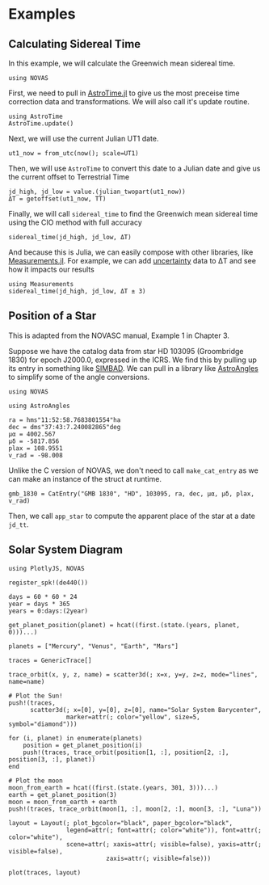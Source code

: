 # Examples

## Calculating Sidereal Time

In this example, we will calculate the Greenwich mean sidereal time.

```@setup sidereal
using NOVAS
```

First, we need to pull in [AstroTime.jl](https://github.com/JuliaAstro/AstroTime.jl) to give us the most preceise time correction data and transformations.
We will also call it's update routine.

```@example sidereal
using AstroTime
AstroTime.update()
```

Next, we will use the current Julian UT1 date.

```@example sidereal
ut1_now = from_utc(now(); scale=UT1)
```

Then, we will use `AstroTime` to convert this date to a Julian date and give us the current offset to Terrestrial Time

```@example sidereal
jd_high, jd_low = value.(julian_twopart(ut1_now))
ΔT = getoffset(ut1_now, TT)
```

Finally, we will call `sidereal_time` to find the Greenwich mean sidereal time using the CIO method with full accuracy

```@example sidereal
sidereal_time(jd_high, jd_low, ΔT)
```

And because this is Julia, we can easily compose with other libraries, like [Measurements.jl](https://github.com/JuliaPhysics/Measurements.jl).
For example, we can add [uncertainty](https://eclipse.gsfc.nasa.gov/SEcat5/uncertainty.html) data to ΔT and see how it impacts our results

```@example sidereal
using Measurements
sidereal_time(jd_high, jd_low, ΔT ± 3)
```

## Position of a Star

This is adapted from the NOVASC manual, Example 1 in Chapter 3.

Suppose we have the catalog data from star HD 103095 (Groombridge 1830) for epoch J2000.0, expressed in the ICRS. We find this by pulling up its entry in something like [SIMBAD](https://simbad.u-strasbg.fr/simbad/sim-id?Ident=Gmb%201830). We can pull in a library like [AstroAngles](https://github.com/JuliaAstro/AstroAngles.jl) to simplify some of the angle conversions.

```@setup star
using NOVAS
```

```@example star
using AstroAngles

ra = hms"11:52:58.7683801554"ha
dec = dms"37:43:7.240082865"deg
μα = 4002.567
μδ = -5817.856
plax = 108.9551
v_rad = -98.008
```

Unlike the C version of NOVAS, we don't need to call `make_cat_entry` as we can make an instance of the struct at runtime.

```@example star
gmb_1830 = CatEntry("GMB 1830", "HD", 103095, ra, dec, μα, μδ, plax, v_rad)
```

Then, we call `app_star` to compute the apparent place of the star at a date `jd_tt`.

## Solar System Diagram

```@example orbits
using PlotlyJS, NOVAS

register_spk!(de440())

days = 60 * 60 * 24
year = days * 365
years = 0:days:(2year)

get_planet_position(planet) = hcat((first.(state.(years, planet, 0)))...)

planets = ["Mercury", "Venus", "Earth", "Mars"]

traces = GenericTrace[]

trace_orbit(x, y, z, name) = scatter3d(; x=x, y=y, z=z, mode="lines", name=name)

# Plot the Sun!
push!(traces,
      scatter3d(; x=[0], y=[0], z=[0], name="Solar System Barycenter",
                marker=attr(; color="yellow", size=5, symbol="diamond")))

for (i, planet) in enumerate(planets)
    position = get_planet_position(i)
    push!(traces, trace_orbit(position[1, :], position[2, :], position[3, :], planet))
end

# Plot the moon
moon_from_earth = hcat((first.(state.(years, 301, 3)))...)
earth = get_planet_position(3)
moon = moon_from_earth + earth
push!(traces, trace_orbit(moon[1, :], moon[2, :], moon[3, :], "Luna"))

layout = Layout(; plot_bgcolor="black", paper_bgcolor="black",
                legend=attr(; font=attr(; color="white")), font=attr(; color="white"),
                scene=attr(; xaxis=attr(; visible=false), yaxis=attr(; visible=false),
                           zaxis=attr(; visible=false)))

plot(traces, layout)

```
